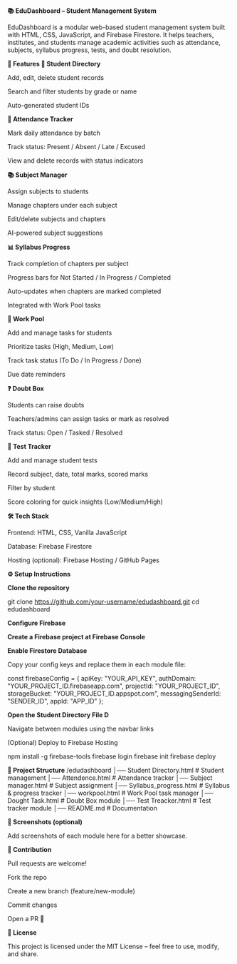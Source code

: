**📚 EduDashboard – Student Management System**

EduDashboard is a modular web-based student management system built with HTML, CSS, JavaScript, and Firebase Firestore.
It helps teachers, institutes, and students manage academic activities such as attendance, subjects, syllabus progress, tests, and doubt resolution.

**🚀 Features
🏫 Student Directory**

Add, edit, delete student records

Search and filter students by grade or name

Auto-generated student IDs

**📅 Attendance Tracker**

Mark daily attendance by batch

Track status: Present / Absent / Late / Excused

View and delete records with status indicators

**📚 Subject Manager**

Assign subjects to students

Manage chapters under each subject

Edit/delete subjects and chapters

AI-powered subject suggestions 

**📊 Syllabus Progress**

Track completion of chapters per subject

Progress bars for Not Started / In Progress / Completed

Auto-updates when chapters are marked completed

Integrated with Work Pool tasks

**📝 Work Pool**

Add and manage tasks for students

Prioritize tasks (High, Medium, Low)

Track task status (To Do / In Progress / Done)

Due date reminders

**❓ Doubt Box**

Students can raise doubts

Teachers/admins can assign tasks or mark as resolved

Track status: Open / Tasked / Resolved

**📘 Test Tracker**

Add and manage student tests

Record subject, date, total marks, scored marks

Filter by student

Score coloring for quick insights (Low/Medium/High)

**🛠️ Tech Stack**

Frontend: HTML, CSS, Vanilla JavaScript

Database: Firebase Firestore

Hosting (optional): Firebase Hosting / GitHub Pages

**⚙️ Setup Instructions**

**Clone the repository**

git clone https://github.com/your-username/edudashboard.git
cd edudashboard


**Configure Firebase**

**Create a Firebase project at Firebase Console**

**Enable Firestore Database**

Copy your config keys and replace them in each module file:

const firebaseConfig = {
  apiKey: "YOUR_API_KEY",
  authDomain: "YOUR_PROJECT_ID.firebaseapp.com",
  projectId: "YOUR_PROJECT_ID",
  storageBucket: "YOUR_PROJECT_ID.appspot.com",
  messagingSenderId: "SENDER_ID",
  appId: "APP_ID"
};


**Open the Student Directory File D**

Navigate between modules using the navbar links

(Optional) Deploy to Firebase Hosting

npm install -g firebase-tools
firebase login
firebase init
firebase deploy

**📂 Project Structure**
/edudashboard
│── Student Directory.html    # Student management
│── Attendence.html         # Attendance tracker
│── Subject manager.html      # Subject assignment
│── Syllabus_progress.html    # Syllabus & progress tracker
│── workpool.html             # Work Pool task manager
│── Dought Task.html          # Doubt Box module
│── Test Treacker.html        # Test tracker module
│── README.md                 # Documentation

**📸 Screenshots (optional)**

Add screenshots of each module here for a better showcase.

**🤝 Contribution**

Pull requests are welcome!

Fork the repo

Create a new branch (feature/new-module)

Commit changes

Open a PR 🎉

**📜 License**

This project is licensed under the MIT License – feel free to use, modify, and share.
